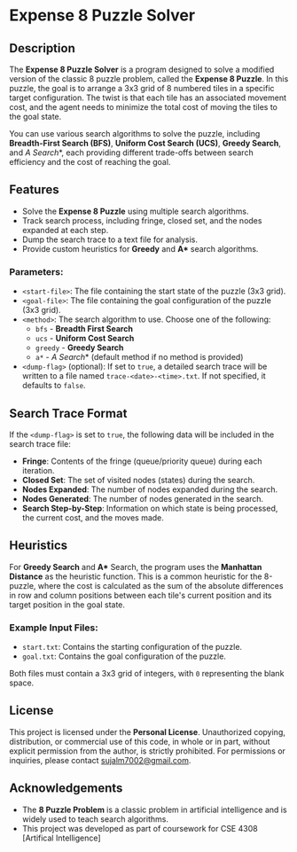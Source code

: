 
# Expense 8 Puzzle Solver

## Description

The **Expense 8 Puzzle Solver** is a program designed to solve a modified version of the classic 8 puzzle problem, called the **Expense 8 Puzzle**. In this puzzle, the goal is to arrange a 3x3 grid of 8 numbered tiles in a specific target configuration. The twist is that each tile has an associated movement cost, and the agent needs to minimize the total cost of moving the tiles to the goal state.

You can use various search algorithms to solve the puzzle, including **Breadth-First Search (BFS)**, **Uniform Cost Search (UCS)**, **Greedy Search**, and **A* Search**, each providing different trade-offs between search efficiency and the cost of reaching the goal.

## Features

- Solve the **Expense 8 Puzzle** using multiple search algorithms.
- Track search process, including fringe, closed set, and the nodes expanded at each step.
- Dump the search trace to a text file for analysis.
- Provide custom heuristics for **Greedy** and **A\*** search algorithms.
  
### Parameters:
- `<start-file>`: The file containing the start state of the puzzle (3x3 grid).
- `<goal-file>`: The file containing the goal configuration of the puzzle (3x3 grid).
- `<method>`: The search algorithm to use. Choose one of the following:
  - `bfs` - **Breadth First Search**
  - `ucs` - **Uniform Cost Search**
  - `greedy` - **Greedy Search**
  - `a*` - **A* Search** (default method if no method is provided)
- `<dump-flag>` (optional): If set to `true`, a detailed search trace will be written to a file named `trace-<date>-<time>.txt`. If not specified, it defaults to `false`.

## Search Trace Format

If the `<dump-flag>` is set to `true`, the following data will be included in the search trace file:

- **Fringe**: Contents of the fringe (queue/priority queue) during each iteration.
- **Closed Set**: The set of visited nodes (states) during the search.
- **Nodes Expanded**: The number of nodes expanded during the search.
- **Nodes Generated**: The number of nodes generated in the search.
- **Search Step-by-Step**: Information on which state is being processed, the current cost, and the moves made.

## Heuristics

For **Greedy Search** and **A\*** Search, the program uses the **Manhattan Distance** as the heuristic function. This is a common heuristic for the 8-puzzle, where the cost is calculated as the sum of the absolute differences in row and column positions between each tile's current position and its target position in the goal state.

### Example Input Files:
- `start.txt`: Contains the starting configuration of the puzzle.
- `goal.txt`: Contains the goal configuration of the puzzle.

Both files must contain a 3x3 grid of integers, with `0` representing the blank space.

## License

This project is licensed under the **Personal License**. Unauthorized copying, distribution, or commercial use of this code, in whole or in part, without explicit permission from the author, is strictly prohibited. For permissions or inquiries, please contact [sujalm7002@gmail.com](mailto:sujalm7002@gmail.com).

## Acknowledgements

- The **8 Puzzle Problem** is a classic problem in artificial intelligence and is widely used to teach search algorithms.
- This project was developed as part of coursework for CSE 4308 [Artifical Intelligence]
